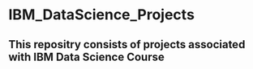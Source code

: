 # IBM_DataScience_Projects

## This repositry consists of projects associated with IBM Data Science Course
